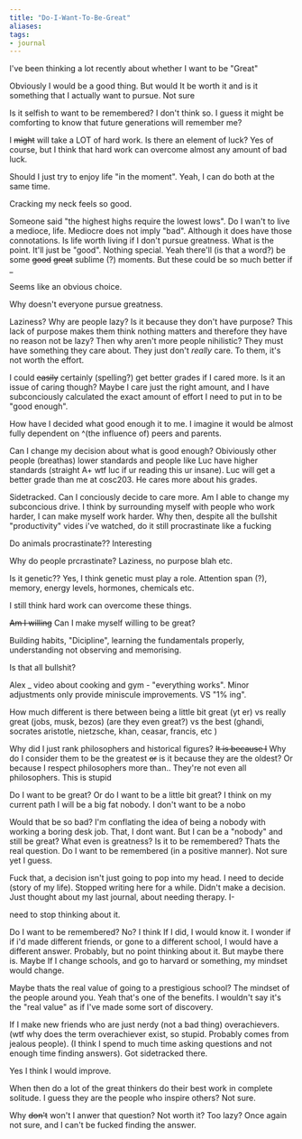 ```yaml
---
title: "Do-I-Want-To-Be-Great"
aliases: 
tags: 
- journal
---
```


I've been thinking a lot recently about whether I want to be "Great"

Obviously I would be a good thing. But would It be worth it and is it something that I actually want to pursue. Not sure

Is it selfish to want to be remembered? I don't think so. I guess it might be comforting to know that future generations will remember me? 

I ~~might~~ will take a LOT of hard work. Is there an element of luck? Yes of course, but I think that hard work can overcome almost any amount of bad luck. 

Should I just try to enjoy life "in the moment". Yeah, I can do both at the same time. 

Cracking my neck feels so good.

Someone said "the highest highs require the lowest lows". Do I wan't to live a medioce, life. Mediocre does not imply "bad". Although it does have those connotations. Is life worth living if I don't pursue greatness. What is the point. It'll just be "good". Nothing special. Yeah there'll (is that a word?) be some ~~good~~ ~~great~~ sublime (?) moments. But these could be so much better if _

Seems like an obvious choice. 

Why doesn't everyone pursue greatness. 

Laziness? Why are people lazy? Is it because they don't have purpose? This lack of purpose makes them think nothing matters and therefore they have no reason not be lazy? Then why aren't more people nihilistic? They must have something they care about. They just don't *really* care. To them, it's not worth the effort. 

I could ~~easily~~ certainly (spelling?) get better grades if I cared more. Is it an issue of caring though? Maybe I care just the right amount, and I have subconciously calculated the exact amount of effort I need to put in to be "good enough". 

How have I decided what good enough it to me. I imagine it would be almost fully dependent on ^(the influence of) peers and parents.  

Can I change my decision about what is good enough? Obiviously other people (breathas) lower standards and people like Luc have higher standards (straight A+ wtf luc if ur reading this ur insane). Luc will get a better grade than me at cosc203. He cares more about his grades. 

Sidetracked. Can I conciously decide to care more. Am I able to change my subconcious drive. I think by surrounding myself with people who work harder, I can make myself work harder. Why then, despite all the bullshit "productivity" vides i've watched, do it still procrastinate like a fucking 

Do animals procrastinate?? Interesting

Why do people prcrastinate? Laziness, no purpose blah etc.

Is it genetic?? Yes, I think genetic must play a role. Attention span (?), memory, energy levels, hormones, chemicals etc. 

I still think hard work can overcome these things.

~~Am I willing~~ Can I make myself willing to be great? 

Building habits, "Dicipline", learning the fundamentals properly, understanding not observing and memorising. 

Is that all bullshit? 

Alex _ video about cooking and gym - "everything works". Minor adjustments only provide miniscule improvements. VS "1% ing".

How much different is there between being a little bit great (yt er) vs really great (jobs, musk, bezos) (are they even great?) vs the best (ghandi, socrates aristotle, nietzsche, khan, ceasar, francis, etc )

Why did I just rank philosophers and historical figures? ~~It is because I~~ Why do I consider them to be the greatest ~~or~~ is it because they are the oldest? Or because I respect philosophers more than.. They're not even all philosophers. This is stupid

Do I want to be great? Or do I want to be a little bit great? I think on my current path I will be a big fat nobody. I don't want to be a nobo

Would that be so bad? I'm conflating the idea of being a nobody with working a boring desk job. That, I dont want. But I can be a "nobody" and still be great? What even is greatness? Is it to be remembered? Thats the real question. Do I want to be remembered (in a positive manner). Not sure yet I guess. 

Fuck that, a decision isn't just going to pop into my head. I need to decide (story of my life). Stopped writing here for a while. Didn't make a decision. Just thought about my last journal, about needing therapy. I-

need to stop thinking about it. 

Do I want to be remembered? No? I think If I did, I would know it. I wonder if if i'd made different friends, or gone to a different school, I would have a different answer. Probably, but no point thinking about it. But maybe there is. Maybe If I change schools, and go to harvard or something, my mindset would change. 

Maybe thats the real value of going to a prestigious school? The mindset of the people around you. Yeah that's one of the benefits. I wouldn't say it's the "real value" as if I've made some sort of discovery.

If I make new friends who are just nerdy (not a bad thing) overachievers. (wtf why does the term overachiever exist, so stupid. Probably comes from jealous people). (I think I spend to much time asking questions and not enough time finding answers). Got sidetracked there.

Yes I think I would improve.

When then do a lot of the great thinkers do their best work in complete solitude. I guess they are the people who inspire others? Not sure.

Why ~~don't~~ won't I anwer that question? Not worth it? Too lazy? Once again not sure, and I can't be fucked finding the answer.